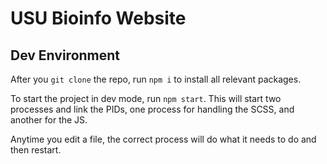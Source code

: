 # USU Bioinfo Website

## Dev Environment

After you `git clone` the repo, run `npm i` to install all relevant packages.

To start the project in dev mode, run `npm start`. This will start two processes and link the PIDs, one process for handling the SCSS, and another for the JS.

Anytime you edit a file, the correct process will do what it needs to do and then restart.
